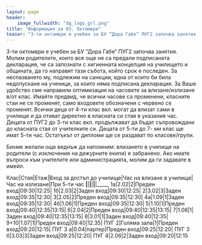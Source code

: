 ```yaml
---
layout: page
header:
    image_fullwidth: "dg_logo_grl.png"
title: "Информация за 03. Октомври"
teaser: "3-ти октомври е учебен за БУ “Дора Габе“ ПУГ2 започва занятия."
---
```

3-ти октомври е учебен за БУ “Дора Габе“
ПУГ2 започва занятия. Молим родителите, които все още не са предали подписаната декларация, че са запознати с хигиенната концепция на училището и общината, да го направят тази събота, който срок е последен. За неспазването му, подлежим на санкции, една от които би била недопускане на ученици, за които няма подписана декларация.
За Ваше удобство сме направили оптимизация на часовете за влизане/излизане в/от клас. Имайте предвид, че всички часове са променени, класните стаи не се променят, само входовете обозначени с червено се променят.
Всички деца от 4-ти клас вкл. могат да влизат сами в училище и да отиват директно в класната си стая в указания час.
Децата от ПУГ2 до 3-ти клас вкл. продължават да бъдат съпровождани до класната стая от учителките си.
Децата от 5-ти до 7- ми клас ще имат 5-ти час.
Остатъкът от дипломи ще се раздават по класове/групи.

Бихме желали още веднъж да напомним: влизането в училище на родители (с изключение на дежурните екипи) е забранено. 
Ако имате въпроси към учителите или администрацията, молим да ги задавате в имейл.

Клас|Стая|Етаж|Вход за достъп до училище|Час на влизане в училище|Час на излизане|При 5-ти час
____|____|____|____|____|____|_____
1а|2.02|2|Преден вход|09:30|12:25|
1б|2.03|2|Заден вход|09:30|12:25|
2|3.02|3|Заден вход|09:35|12:30|
3|2.05|2|Преден вход|09:35|12:30|
4а|1.09|1|Заден вход|09:35|12:30|
4б|1.06|1|Преден вход|09:35|12:30|
5|1.10|1|Преден вход|09:40|12:35|13:15|
6|2.04|2|Преден вход|09:40|12:35|13:15|
7|1.08|1|Заден вход|09:40|12:35|13:15|
8|3.01|1|Заден вход|09:40|12:35|
9+10|1.07|1|Преден вход|09:40|12.35|
ПУГ 2|Голяма зала|1|Преден вход|09:20|12:15|
ПУГ 3 а|0.04|партер|Преден вход|09:25|12:20|
ПУГ 3 б|3.03|3|Заден вход|09:25|12:20|
ПУГ 4|2.06|2|Заден вход|09:20|12:15